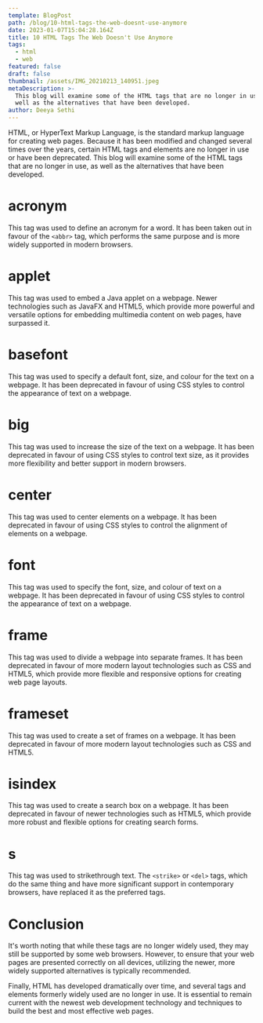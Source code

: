 ```yaml
---
template: BlogPost
path: /blog/10-html-tags-the-web-doesnt-use-anymore
date: 2023-01-07T15:04:28.164Z
title: 10 HTML Tags The Web Doesn't Use Anymore
tags:
  - html
  - web
featured: false
draft: false
thumbnail: /assets/IMG_20210213_140951.jpeg
metaDescription: >-
  This blog will examine some of the HTML tags that are no longer in use, as
  well as the alternatives that have been developed.
author: Deeya Sethi
---
```

HTML, or HyperText Markup Language, is the standard markup language for creating web pages. Because it has been modified and changed several times over the years, certain HTML tags and elements are no longer in use or have been deprecated. This blog will examine some of the HTML tags that are no longer in use, as well as the alternatives that have been developed.

# acronym

This tag was used to define an acronym for a word. It has been taken out in favour of the `<abbr>` tag, which performs the same purpose and is more widely supported in modern browsers.

# applet

This tag was used to embed a Java applet on a webpage. Newer technologies such as JavaFX and HTML5, which provide more powerful and versatile options for embedding multimedia content on web pages, have surpassed it.

# basefont

This tag was used to specify a default font, size, and colour for the text on a webpage. It has been deprecated in favour of using CSS styles to control the appearance of text on a webpage.

# big

This tag was used to increase the size of the text on a webpage. It has been deprecated in favour of using CSS styles to control text size, as it provides more flexibility and better support in modern browsers.

# center

This tag was used to center elements on a webpage. It has been deprecated in favour of using CSS styles to control the alignment of elements on a webpage.

# font

This tag was used to specify the font, size, and colour of text on a webpage. It has been deprecated in favour of using CSS styles to control the appearance of text on a webpage.

# frame

This tag was used to divide a webpage into separate frames. It has been deprecated in favour of more modern layout technologies such as CSS and HTML5, which provide more flexible and responsive options for creating web page layouts.

# frameset

This tag was used to create a set of frames on a webpage. It has been deprecated in favour of more modern layout technologies such as CSS and HTML5.

# isindex

This tag was used to create a search box on a webpage. It has been deprecated in favour of newer technologies such as HTML5, which provide more robust and flexible options for creating search forms.

# s

This tag was used to strikethrough text. The `<strike>` or `<del>` tags, which do the same thing and have more significant support in contemporary browsers, have replaced it as the preferred tags.

# Conclusion

It's worth noting that while these tags are no longer widely used, they may still be supported by some web browsers. However, to ensure that your web pages are presented correctly on all devices, utilizing the newer, more widely supported alternatives is typically recommended.

Finally, HTML has developed dramatically over time, and several tags and elements formerly widely used are no longer in use. It is essential to remain current with the newest web development technology and techniques to build the best and most effective web pages.
